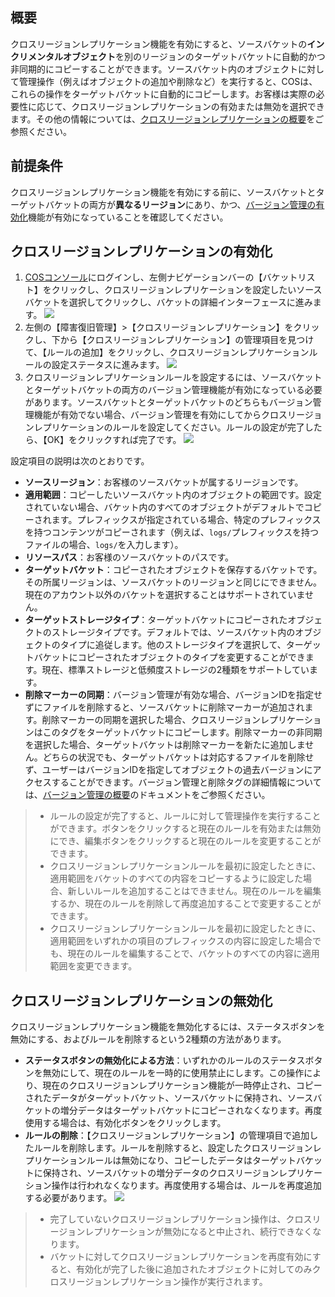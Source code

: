## 概要

クロスリージョンレプリケーション機能を有効にすると、ソースバケットの**インクリメンタルオブジェクト**を別のリージョンのターゲットバケットに自動的かつ非同期的にコピーすることができます。ソースバケット内のオブジェクトに対して管理操作（例えばオブジェクトの追加や削除など）を実行すると、COSは、これらの操作をターゲットバケットに自動的にコピーします。お客様は実際の必要性に応じて、クロスリージョンレプリケーションの有効または無効を選択できます。その他の情報については、[クロスリージョンレプリケーションの概要](https://intl.cloud.tencent.com/document/product/436/19237)をご参照ください。

##  前提条件

クロスリージョンレプリケーション機能を有効にする前に、ソースバケットとターゲットバケットの両方が**異なるリージョン**にあり、かつ、[バージョン管理の有効化](https://intl.cloud.tencent.com/document/product/436/19881)機能が有効になっていることを確認してください。


## クロスリージョンレプリケーションの有効化

1. [COSコンソール](https://console.cloud.tencent.com/cos5)にログインし、左側ナビゲーションバーの【バケットリスト】をクリックし、クロスリージョンレプリケーションを設定したいソースバケットを選択してクリックし、バケットの詳細インターフェースに進みます。
   ![](https://main.qcloudimg.com/raw/e7262775af485aa2913b855d6064802d.png)
2. 左側の【障害復旧管理】>【クロスリージョンレプリケーション】をクリックし、下から【クロスリージョンレプリケーション】の管理項目を見つけて、【ルールの追加】をクリックし、クロスリージョンレプリケーションルールの設定ステータスに進みます。
   ![](https://main.qcloudimg.com/raw/910b0ddbe6f3bb0093544b5c21a07ca0.png)
3. クロスリージョンレプリケーションルールを設定するには、ソースバケットとターゲットバケットの両方のバージョン管理機能が有効になっている必要があります。ソースバケットとターゲットバケットのどちらもバージョン管理機能が有効でない場合、バージョン管理を有効にしてからクロスリージョンレプリケーションのルールを設定してください。ルールの設定が完了したら、【OK】をクリックすれば完了です。
	 ![](https://main.qcloudimg.com/raw/2a167db6422d4de507d3851d9965ab37.png)

設定項目の説明は次のとおりです。

- **ソースリージョン**：お客様のソースバケットが属するリージョンです。
- **適用範囲**：コピーしたいソースバケット内のオブジェクトの範囲です。設定されていない場合、バケット内のすべてのオブジェクトがデフォルトでコピーされます。プレフィックスが指定されている場合、特定のプレフィックスを持つコンテンツがコピーされます（例えば、`logs/`プレフィックスを持つファイルの場合、`logs/`を入力します）。
- **リソースパス**：お客様のソースバケットのパスです。
- **ターゲットバケット**：コピーされたオブジェクトを保存するバケットです。その所属リージョンは、ソースバケットのリージョンと同じにできません。現在のアカウント以外のバケットを選択することはサポートされていません。
- **ターゲットストレージタイプ**：ターゲットバケットにコピーされたオブジェクトのストレージタイプです。デフォルトでは、ソースバケット内のオブジェクトのタイプに追従します。他のストレージタイプを選択して、ターゲットバケットにコピーされたオブジェクトのタイプを変更することができます。現在、標準ストレージと低頻度ストレージの2種類をサポートしています。
- **削除マーカーの同期**：バージョン管理が有効な場合、バージョンIDを指定せずにファイルを削除すると、ソースバケットに削除マーカーが追加されます。削除マーカーの同期を選択した場合、クロスリージョンレプリケーションはこのタグをターゲットバケットにコピーします。削除マーカーの非同期を選択した場合、ターゲットバケットは削除マーカーを新たに追加しません。どちらの状況でも、ターゲットバケットは対応するファイルを削除せず、ユーザーはバージョンIDを指定してオブジェクトの過去バージョンにアクセスすることができます。バージョン管理と削除タグの詳細情報については、[バージョン管理の概要](https://intl.cloud.tencent.com/document/product/436/19883)のドキュメントをご参照ください。

>
> - ルールの設定が完了すると、ルールに対して管理操作を実行することができます。ボタンをクリックすると現在のルールを有効または無効にでき、編集ボタンをクリックすると現在のルールを変更することができます。
> - クロスリージョンレプリケーションルールを最初に設定したときに、適用範囲をバケットのすべての内容をコピーするように設定した場合、新しいルールを追加することはできません。現在のルールを編集するか、現在のルールを削除して再度追加することで変更することができます。
> - クロスリージョンレプリケーションルールを最初に設定したときに、適用範囲をいずれかの項目のプレフィックスの内容に設定した場合でも、現在のルールを編集することで、バケットのすべての内容に適用範囲を変更できます。

## クロスリージョンレプリケーションの無効化

クロスリージョンレプリケーション機能を無効化するには、ステータスボタンを無効にする、およびルールを削除するという2種類の方法があります。

- **ステータスボタンの無効化による方法**：いずれかのルールのステータスボタンを無効にして、現在のルールを一時的に使用禁止にします。この操作により、現在のクロスリージョンレプリケーション機能が一時停止され、コピーされたデータがターゲットバケット、ソースバケットに保持され、ソースバケットの増分データはターゲットバケットにコピーされなくなります。再度使用する場合は、有効化ボタンをクリックします。
- **ルールの削除**：【クロスリージョンレプリケーション】の管理項目で追加したルールを削除します。ルールを削除すると、設定したクロスリージョンレプリケーションルールは無効になり、コピーしたデータはターゲットバケットに保持され、ソースバケットの増分データのクロスリージョンレプリケーション操作は行われなくなります。再度使用する場合は、ルールを再度追加する必要があります。
  ![](https://main.qcloudimg.com/raw/f26250880b0f298531e66a49ccea8dc5.png)

>
> - 完了していないクロスリージョンレプリケーション操作は、クロスリージョンレプリケーションが無効になると中止され、続行できなくなります。
> - バケットに対してクロスリージョンレプリケーションを再度有効にすると、有効化が完了した後に追加されたオブジェクトに対してのみクロスリージョンレプリケーション操作が実行されます。
